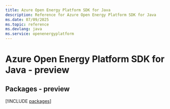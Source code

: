 ```yaml
---
title: Azure Open Energy Platform SDK for Java
description: Reference for Azure Open Energy Platform SDK for Java
ms.date: 07/09/2025
ms.topic: reference
ms.devlang: java
ms.service: openenergyplatform
---
```

# Azure Open Energy Platform SDK for Java - preview
## Packages - preview
[!INCLUDE [packages](open-energy-platform-index.md)]